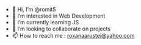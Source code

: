 - 👋 Hi, I’m @romit5
- 👀 I’m interested in Web Development
- 🌱 I’m currently learning JS
- 💞️ I’m looking to collaborate on projects
- 📫 How to reach me : roxanaarustei@yahoo.com

<!---
romit5/romit5 is a ✨ special ✨ repository because its `README.md` (this file) appears on your GitHub profile.
You can click the Preview link to take a look at your changes.
--->
